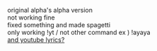 original alpha's alpha version   
not working fine   
fixed something and made spagetti   
only working !yt / not other command ex ) !ayaya   
[and youtube lyrics?](https://youtu.be/iJsbejpnSsE?si=ZZopDFwkB6fK6LmN)
